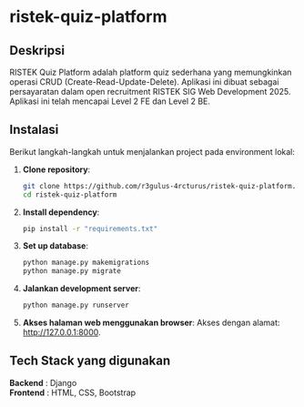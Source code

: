 # ristek-quiz-platform

## Deskripsi
RISTEK Quiz Platform adalah platform quiz sederhana yang memungkinkan operasi CRUD (Create-Read-Update-Delete). Aplikasi ini dibuat sebagai persayaratan dalam open recruitment RISTEK SIG Web Development 2025. Aplikasi ini telah mencapai Level 2 FE dan Level 2 BE. 

## Instalasi
Berikut langkah-langkah untuk menjalankan project pada environment lokal:

1. **Clone repository**:
   ```bash
   git clone https://github.com/r3gulus-4rcturus/ristek-quiz-platform.git
   cd ristek-quiz-platform
2. **Install dependency**:
   ```bash
   pip install -r "requirements.txt"
3. **Set up database**:
   ```bash
   python manage.py makemigrations
   python manage.py migrate
4. **Jalankan development server**:
   ```bash
   python manage.py runserver
4. **Akses halaman web menggunakan browser**:
   Akses dengan alamat: http://127.0.0.1:8000.

## Tech Stack yang digunakan
**Backend** : Django<br/>
**Frontend** : HTML, CSS, Bootstrap 

